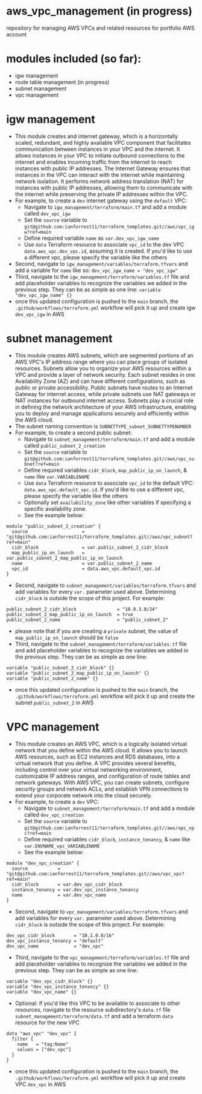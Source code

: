 # aws_vpc_management (in progress)
repository for managing AWS VPCs and related resources for portfolio AWS account

# modules included (so far):
- igw management
- route table management (in progress)
- subnet management
- vpc management

# igw management
- This module creates and internet gateway, which is a horizontally scaled, redundant, and highly available VPC component that facilitates communication between instances in your VPC and the internet. It allows instances in your VPC to initiate outbound connections to the internet and enables incoming traffic from the internet to reach instances with public IP addresses. The Internet Gateway ensures that instances in the VPC can interact with the internet while maintaining network isolation. It performs network address translation (NAT) for instances with public IP addresses, allowing them to communicate with the internet while preserving the private IP addresses within the VPC.
- For example, to create a `dev` internet gateway using the `default` VPC:
  - Navigate to `igw_management/terraform/main.tf` and add a module called `dev_vpc_igw`
  - Set the `source` variable to `git@github.com:ianforrest11/terraform_templates.git//aws/vpc_igw?ref=main`
  - Define required variable `name` as `var.dev_vpc_igw_name`
  - Use `data` Terraform resource to associate `vpc_id` to the dev VPC `data.aws_vpc.dev_vpc.id`, assuming it is created.  If you'd like to use a different vpc, please specify the variable like the others
- Second, navigate to `igw_management/variables/terraform.tfvars` and add a variable for `name` like so: `dev_vpc_igw_name = "dev_vpc_igw"`
- Third, navigate to the `igw_management/terraform/variables.tf` file and add placeholder variables to recognize the variables we added in the previous step.  They can be as simple as one line: `variable "dev_vpc_igw_name" {}`
- once this updated configuration is pushed to the `main` branch, the `.github/workflows/terraform.yml` workflow will pick it up and create igw `dev_vpc_igw` in AWS

# subnet management
- This module creates AWS subnets, which are segmented portions of an AWS VPC's IP address range where you can place groups of isolated resources. Subnets allow you to organize your AWS resources within a VPC and provide a layer of network security. Each subnet resides in one Availability Zone (AZ) and can have different configurations, such as public or private accessibility. Public subnets have routes to an Internet Gateway for internet access, while private subnets use NAT gateways or NAT instances for outbound internet access. Subnets play a crucial role in defining the network architecture of your AWS infrastructure, enabling you to deploy and manage applications securely and efficiently within the AWS cloud.
- The subnet naming convention is `SUBNETTYPE_subnet_SUBNETTYPENUMBER`
- For example, to create a second public subnet:
  - Navigate to `subnet_management/terraform/main.tf` and add a module called `public_subnet_2_creation`
  - Set the `source` variable to `git@github.com:ianforrest11/terraform_templates.git//aws/vpc_subnet?ref=main`
  - Define required variables `cidr_block`, `map_public_ip_on_launch`, & `name` like `var.VARIABLENAME`
  - Use `data` Terraform resource to associate `vpc_id` to the default VPC: `data.aws_vpc.default_vpc.id`.  If you'd like to use a different vpc, please specify the variable like the others 
  - Optionally set `availability_zone` like other variables if specifying a specific availability zone. 
  - See the example below:
```
module "public_subnet_2_creation" {
  source                    = "git@github.com:ianforrest11/terraform_templates.git//aws/vpc_subnet?ref=main"
  cidr_block                = var.public_subnet_2_cidr_block
  map_public_ip_on_launch   = var.public_subnet_2_map_public_ip_on_launch
  name                      = var.public_subnet_2_name
  vpc_id                    = data.aws_vpc.default_vpc.id
}
```
- Second, navigate to `subnet_management/variables/terraform.tfvars` and add variables for every `var.` parameter used above.  Determining `cidr_block` is outside the scope of this project. For example:
```
public_subnet_2_cidr_block               = "10.0.3.0/24"
public_subnet_2_map_public_ip_on_launch  = true
public_subnet_2_name                     = "public_subnet_2"
```
  - please note that if you are creating a `private` subnet, the value of `map_public_ip_on_launch` should be `false`
- Third, navigate to the `subnet_management/terraform/variables.tf` file and add placeholder variables to recognize the variables we added in the previous step.  They can be as simple as one line: 
```
variable "public_subnet_2_cidr_block" {}
variable "public_subnet_2_map_public_ip_on_launch" {}
variable "public_subnet_2_name" {}
```
- once this updated configuration is pushed to the `main` branch, the `.github/workflows/terraform.yml` workflow will pick it up and create the subnet `public_subnet_2` in AWS

# VPC management
- This module creates an AWS VPC, which is a logically isolated virtual network that you define within the AWS cloud. It allows you to launch AWS resources, such as EC2 instances and RDS databases, into a virtual network that you define. A VPC provides several benefits, including control over your virtual networking environment, customizable IP address ranges, and configuration of route tables and network gateways. With AWS VPC, you can create subnets, configure security groups and network ACLs, and establish VPN connections to extend your corporate network into the cloud securely.
- For example, to create a `dev` VPC:
  - Navigate to `subnet_management/terraform/main.tf` and add a module called `dev_vpc_creation`
  - Set the `source` variable to `git@github.com:ianforrest11/terraform_templates.git//aws/vpc_vpc?ref=main`
  - Define required variables `cidr_block`, `instance_tenancy`, & `name` like `var.ENVNAME_vpc_VARIABLENAME`
  - See the example below:
```
module "dev_vpc_creation" {
  source           = "git@github.com:ianforrest11/terraform_templates.git//aws/vpc_vpc?ref=main"
  cidr_block       = var.dev_vpc_cidr_block
  instance_tenancy = var.dev_vpc_instance_tenancy
  name             = var.dev_vpc_name
}
```
- Second, navigate to `vpc_management/variables/terraform.tfvars` and add variables for every `var.` parameter used above.  Determining `cidr_block` is outside the scope of this project. For example:
```
dev_vpc_cidr_block       = "10.1.0.0/16"
dev_vpc_instance_tenancy = "default"
dev_vpc_name             = "dev_vpc"
```
- Third, navigate to the `vpc_management/terraform/variables.tf` file and add placeholder variables to recognize the variables we added in the previous step.  They can be as simple as one line: 
```
variable "dev_vpc_cidr_block" {}
variable "dev_vpc_instance_tenancy" {}
variable "dev_vpc_name" {}
```
- Optional: if you'd like this VPC to be available to associate to other resources, navigate to the resource subdirectory's `data.tf` file `subnet_management/terraform/data.tf` and add a terraform `data` resource for the new VPC
```
data "aws_vpc" "dev_vpc" {
  filter {
    name   = "tag:Name"
    values = ["dev_vpc"]
  }
}
```
- once this updated configuration is pushed to the `main` branch, the `.github/workflows/terraform.yml` workflow will pick it up and create VPC `dev_vpc` in AWS